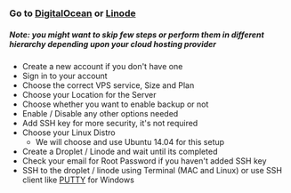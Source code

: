 ### Go to [DigitalOcean](https://www.digitalocean.com/) or [Linode](https://www.linode.com/) 
##### Note: you might want to skip few steps or perform them in different hierarchy depending upon your cloud hosting provider
- Create a new account if you don't have one
- Sign in to your account
- Choose the correct VPS service, Size and Plan
- Choose your Location for the Server
- Choose whether you want to enable backup or not
- Enable / Disable any other options needed
- Add SSH key for more security, it's not required
- Choose your Linux Distro
  - We will choose and use Ubuntu 14.04 for this setup
- Create a Droplet / Linode and wait until its completed
- Check your email for Root Password if you haven't added SSH key
- SSH to the droplet / linode using Terminal (MAC and Linux) or use SSH client like [PUTTY](http://www.chiark.greenend.org.uk/~sgtatham/putty/download.html) for Windows




